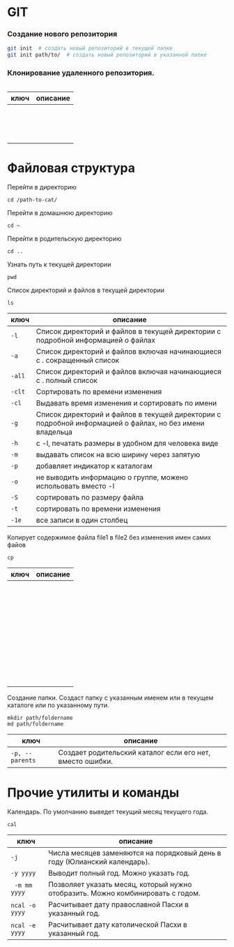 # GIT

### Создание нового репозитория

```bash
git init  # создать новый репозиторий в текущей папке
git init path/to/  # создать новый репозиторий в указанной папке
```

### Клонирование удаленного репозитория. 


```

```



 ключ | описание |
|--|--|
|```  ```|  |
|```  ```|  |
|```  ```|  |
|```  ```|  |

# Файловая структура

Перейти в директорию
```
cd /path-to-cat/
```
Перейти в домашнюю директорию
```
cd ~
```
Перейти в родительскую директорию
```
cd ..
```
Узнать путь к текущей директории
```
pwd
```
Список директорий и файлов в текущей директории
```
ls
``` 

| ключ | описание |
|--|--|
| ``` -l ```| Список директорий и файлов в текущей директории с подробной информацией о файлах |
| ``` -a ``` | Список директорий и файлов включая начинающиеся с . сокращенный список |
| ``` -all ``` | Список директорий и файлов включая начинающиеся с . полный список |
| ``` -clt ``` | Cортировать по времени изменения |
| ``` -cl ``` | Выдавать время изменения и сортировать по имени |
|``` -g ```| Список директорий и файлов в текущей директории с подробной информацией о файлах, но без имени владельца |
|``` -h ```| c -l, печатать размеры в удобном для человека виде |
|``` -m ```| выдавать список на всю ширину через запятую |
|``` -p ```| добавляет индикатор к каталогам |
|``` -o ```| не выводить информацию о группе, можено испольовать вместо -l |
|``` -S ```| сортировать по размеру файла |
|``` -t ```| сортировать по времени изменения |
|``` -1e ```| все записи в один столбец |

Копирует содержимое файла file1 в file2 без изменения имен самих файов

```
cp
```

| ключ | описание |
|--|--|
|```  ```|  |
|```  ```|  |
|```  ```|  |
|```  ```|  |
|```  ```|  |
|```  ```|  |
|```  ```|  |
|```  ```|  |
|```  ```|  |
|```  ```|  |
|```  ```|  |

Создание папки. Создаст папку с указанным именем или в текущем каталоге или по указанному пути. 
```
mkdir path/foldername
md path/foldername
```

| ключ | описание |
|--|--|
|``` -p, --parents ```| Создает родительский каталог если его нет, вместо ошибки. |


# Прочие утилиты и команды

Календарь. По умолчанию выведет текущий месяц текущего года.
```
cal
```
| ключ | описание |
|--|--|
|``` -j ```| Числа месяцев заменяются на порядковый день в году (Юлианский календарь). |
|``` -y yyyy ```| Выводит полный год. Можно указать год. |
|``` -m mm yyyy```| Позволяет указать месяц, который нужно отобразить. Можно комбинировать с годом. |
|``` ncal -o yyyy ```| Расчитывает дату православной Пасхи в указанный год. |
|``` ncal -e yyyy ```| Расчитывает дату католической Пасхи в указанный год. |
